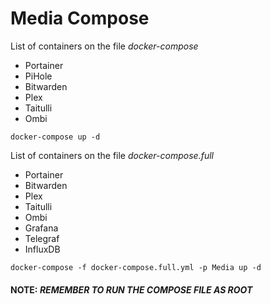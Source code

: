 # Media Compose

List of containers on the file *docker-compose*

- Portainer
- PiHole
- Bitwarden
- Plex
- Taitulli
- Ombi

`docker-compose up -d` 

List of containers on the file *docker-compose.full*

- Portainer
- Bitwarden
- Plex
- Taitulli
- Ombi
- Grafana
- Telegraf
- InfluxDB

`docker-compose -f docker-compose.full.yml -p Media up -d`

#### **NOTE:** *REMEMBER TO RUN THE COMPOSE FILE AS ROOT*
